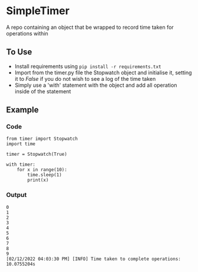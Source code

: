 # SimpleTimer

A repo containing an object that be wrapped to record time taken for operations within

## To Use

- Install requirements using `pip install -r requirements.txt`
- Import from the timer.py file the Stopwatch object and initialise it, setting it to _False_ if you do not wish to see a log of the time taken
- Simply use a 'with' statement with the object and add all operation inside of the statement

## Example

### Code

```
from timer import Stopwatch
import time

timer = Stopwatch(True)

with timer:
    for x in range(10):
        time.sleep(1)
        print(x)
```

### Output

```
0
1
2
3
4
5
6
7
8
9
[02/12/2022 04:03:30 PM] [INFO] Time taken to complete operations: 10.0755204s
```
